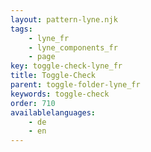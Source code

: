 ```yaml
---
layout: pattern-lyne.njk
tags: 
    - lyne_fr
    - lyne_components_fr
    - page
key: toggle-check-lyne_fr
title: Toggle-Check
parent: toggle-folder-lyne_fr
keywords: toggle-check
order: 710
availablelanguages: 
    - de
    - en
---
```

